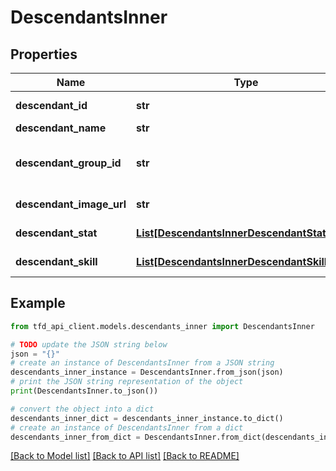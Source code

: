 # DescendantsInner


## Properties

Name | Type | Description | Notes
------------ | ------------- | ------------- | -------------
**descendant_id** | **str** | Descendant identifier | [optional] 
**descendant_name** | **str** | Descendant name | [optional] 
**descendant_group_id** | **str** | Descendant group identifier (Refer to /meta/descendant-group API) | [optional] 
**descendant_image_url** | **str** | Descendant image path | [optional] 
**descendant_stat** | [**List[DescendantsInnerDescendantStatInner]**](DescendantsInnerDescendantStatInner.md) | Descendant stat information | [optional] 
**descendant_skill** | [**List[DescendantsInnerDescendantSkillInner]**](DescendantsInnerDescendantSkillInner.md) | Descendant skill information | [optional] 

## Example

```python
from tfd_api_client.models.descendants_inner import DescendantsInner

# TODO update the JSON string below
json = "{}"
# create an instance of DescendantsInner from a JSON string
descendants_inner_instance = DescendantsInner.from_json(json)
# print the JSON string representation of the object
print(DescendantsInner.to_json())

# convert the object into a dict
descendants_inner_dict = descendants_inner_instance.to_dict()
# create an instance of DescendantsInner from a dict
descendants_inner_from_dict = DescendantsInner.from_dict(descendants_inner_dict)
```
[[Back to Model list]](../README.md#documentation-for-models) [[Back to API list]](../README.md#documentation-for-api-endpoints) [[Back to README]](../README.md)


